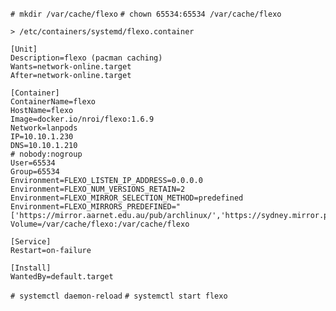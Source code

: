
`# mkdir /var/cache/flexo`
`# chown 65534:65534 /var/cache/flexo`

`> /etc/containers/systemd/flexo.container`
```
[Unit]
Description=flexo (pacman caching)
Wants=network-online.target
After=network-online.target

[Container]
ContainerName=flexo
HostName=flexo
Image=docker.io/nroi/flexo:1.6.9
Network=lanpods
IP=10.10.1.230
DNS=10.10.1.210
# nobody:nogroup
User=65534
Group=65534
Environment=FLEXO_LISTEN_IP_ADDRESS=0.0.0.0
Environment=FLEXO_NUM_VERSIONS_RETAIN=2
Environment=FLEXO_MIRROR_SELECTION_METHOD=predefined
Environment=FLEXO_MIRRORS_PREDEFINED="['https://mirror.aarnet.edu.au/pub/archlinux/','https://sydney.mirror.pkgbuild.com/','https://mirror.fsmg.org.nz/archlinux/']"
Volume=/var/cache/flexo:/var/cache/flexo

[Service]
Restart=on-failure

[Install]
WantedBy=default.target
```

`# systemctl daemon-reload`
`# systemctl start flexo`
